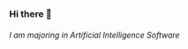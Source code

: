 ### Hi there 👋
###### I am majoring in Artificial Intelligence Software


<!--
**vskyv1101/vskyv1101** is a ✨ _special_ ✨ repository because its `README.md` (this file) appears on your GitHub profile.

Here are some ideas to get you started:


